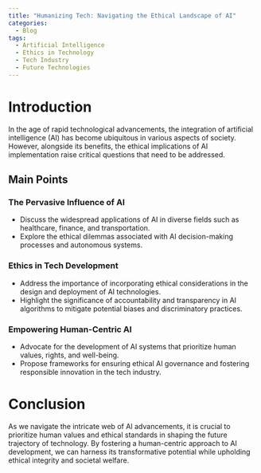```yaml
---
title: "Humanizing Tech: Navigating the Ethical Landscape of AI"
categories:
  - Blog
tags:
  - Artificial Intelligence
  - Ethics in Technology
  - Tech Industry
  - Future Technologies
---
```


# Introduction
In the age of rapid technological advancements, the integration of artificial intelligence (AI) has become ubiquitous in various aspects of society. However, alongside its benefits, the ethical implications of AI implementation raise critical questions that need to be addressed.

## Main Points
### The Pervasive Influence of AI
- Discuss the widespread applications of AI in diverse fields such as healthcare, finance, and transportation.
- Explore the ethical dilemmas associated with AI decision-making processes and autonomous systems.

### Ethics in Tech Development
- Address the importance of incorporating ethical considerations in the design and deployment of AI technologies.
- Highlight the significance of accountability and transparency in AI algorithms to mitigate potential biases and discriminatory practices.

### Empowering Human-Centric AI
- Advocate for the development of AI systems that prioritize human values, rights, and well-being.
- Propose frameworks for ensuring ethical AI governance and fostering responsible innovation in the tech industry.

# Conclusion
As we navigate the intricate web of AI advancements, it is crucial to prioritize human values and ethical standards in shaping the future trajectory of technology. By fostering a human-centric approach to AI development, we can harness its transformative potential while upholding ethical integrity and societal welfare.